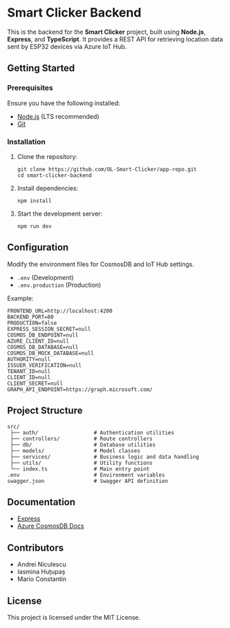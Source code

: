 # Smart Clicker Backend

This is the backend for the **Smart Clicker** project, built using **Node.js**, **Express**, and **TypeScript**. It provides a REST API for retrieving location data sent by ESP32 devices via Azure IoT Hub.

## Getting Started

### Prerequisites
Ensure you have the following installed:
- [Node.js](https://nodejs.org/) (LTS recommended)
- [Git](https://git-scm.com/)

### Installation
1. Clone the repository:
    ```
    git clone https://github.com/OL-Smart-Clicker/app-repo.git
    cd smart-clicker-backend
    ```
2. Install dependencies:
    ```
    npm install
    ```
3. Start the development server:
    ```
    npm run dev
    ```

## Configuration
Modify the environment files for CosmosDB and IoT Hub settings.
- `.env` (Development)
- `.env.production` (Production)

Example:
    
    FRONTEND_URL=http://localhost:4200
    BACKEND_PORT=80
    PRODUCTION=false
    EXPRESS_SESSION_SECRET=null
    COSMOS_DB_ENDPOINT=null
    AZURE_CLIENT_ID=null
    COSMOS_DB_DATABASE=null
    COSMOS_DB_MOCK_DATABASE=null
    AUTHORITY=null
    ISSUER_VERIFICATION=null
    TENANT_ID=null
    CLIENT_ID=null
    CLIENT_SECRET=null
    GRAPH_API_ENDPOINT=https://graph.microsoft.com/

## Project Structure
```
src/
 ├── auth/                  # Authentication utilities
 ├── controllers/           # Route controllers
 ├── db/                    # Database utilities
 ├── models/                # Model classes
 ├── services/              # Business logic and data handling
 ├── utils/                 # Utility functions
 └── index.ts               # Main entry point
.env                        # Environment variables
swagger.json                # Swagger API definition
```

## Documentation
- [Express](https://expressjs.com/)
- [Azure CosmosDB Docs](https://learn.microsoft.com/en-us/azure/cosmos-db/nosql/sdk-nodejs)

## Contributors
- Andrei Niculescu
- Iasmina Huțupaș
- Mario Constantin

## License
This project is licensed under the MIT License.
